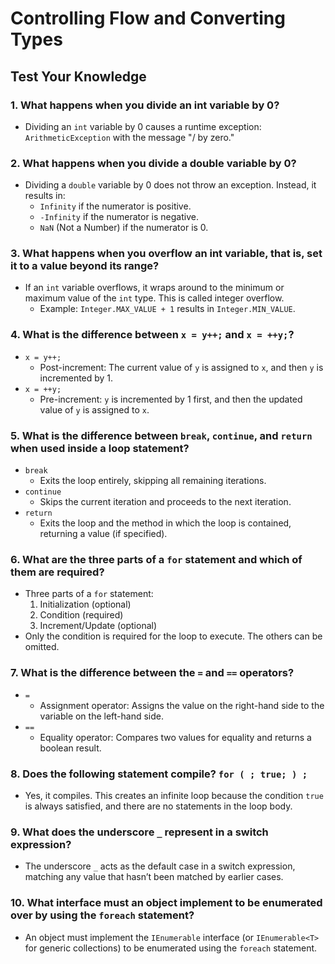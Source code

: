 # Controlling Flow and Converting Types

## Test Your Knowledge

### 1. What happens when you divide an int variable by 0?
- Dividing an `int` variable by 0 causes a runtime exception: `ArithmeticException` with the message "/ by zero."

### 2. What happens when you divide a double variable by 0?
- Dividing a `double` variable by 0 does not throw an exception. Instead, it results in:
    - `Infinity` if the numerator is positive.
    - `-Infinity` if the numerator is negative.
    - `NaN` (Not a Number) if the numerator is 0.

### 3. What happens when you overflow an int variable, that is, set it to a value beyond its range?
- If an `int` variable overflows, it wraps around to the minimum or maximum value of the `int` type. This is called integer overflow.
    - Example: `Integer.MAX_VALUE + 1` results in `Integer.MIN_VALUE`.

### 4. What is the difference between `x = y++;` and `x = ++y;`?
- `x = y++;`
    - Post-increment: The current value of `y` is assigned to `x`, and then `y` is incremented by 1.
- `x = ++y;`
    - Pre-increment: `y` is incremented by 1 first, and then the updated value of `y` is assigned to `x`.

### 5. What is the difference between `break`, `continue`, and `return` when used inside a loop statement?
- `break`
    - Exits the loop entirely, skipping all remaining iterations.
- `continue`
    - Skips the current iteration and proceeds to the next iteration.
- `return`
    - Exits the loop and the method in which the loop is contained, returning a value (if specified).

### 6. What are the three parts of a `for` statement and which of them are required?
- Three parts of a `for` statement:
    1. Initialization (optional)
    2. Condition (required)
    3. Increment/Update (optional)
- Only the condition is required for the loop to execute. The others can be omitted.

### 7. What is the difference between the `=` and `==` operators?
- `=`
    - Assignment operator: Assigns the value on the right-hand side to the variable on the left-hand side.
- `==`
    - Equality operator: Compares two values for equality and returns a boolean result.

### 8. Does the following statement compile? `for ( ; true; ) ;`
- Yes, it compiles. This creates an infinite loop because the condition `true` is always satisfied, and there are no statements in the loop body.

### 9. What does the underscore `_` represent in a switch expression?
- The underscore `_` acts as the default case in a switch expression, matching any value that hasn’t been matched by earlier cases.

### 10. What interface must an object implement to be enumerated over by using the `foreach` statement?
- An object must implement the `IEnumerable` interface (or `IEnumerable<T>` for generic collections) to be enumerated using the `foreach` statement.
